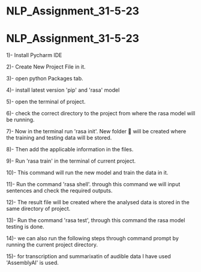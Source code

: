 # NLP_Assignment_31-5-23

# NLP_Assignment_31-5-23


1)- Install Pycharm IDE 

2)- Create New Project File in it.

3)- open python Packages tab.

4)- install latest version 'pip' and 'rasa' model

5)- open the terminal of project.

6)- check the correct directory to the project from where the rasa model will be running.

7)- Now in the terminal run 'rasa init'. New folder 📂 will be created where the training and testing data will be stored.


8)- Then add the applicable information in the files.

9)- Run 'rasa train' in the terminal of current project.

10)- This command will run the new model and train the data in it.

11)- Run the command 'rasa shell'. through this command we will input sentences and check the required outputs.

12)- The result file will be created where the analysed data is stored in the same directory of project.

13)- Run the command 'rasa test', through this command the rasa model testing is done.

14)- we can also run the following steps through command prompt by running the current project directory.

15)- for transcription and summarixatin of audible data I have used 'AssemblyAI' is used.
